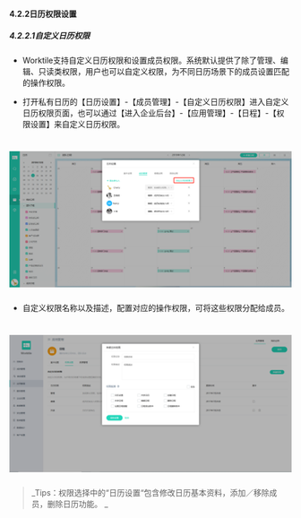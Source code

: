 #### 4.2.2日历权限设置

##### 4.2.2.1自定义日历权限

* Worktile支持自定义日历权限和设置成员权限。系统默认提供了除了管理、编辑、只读类权限，用户也可以自定义权限，为不同日历场景下的成员设置匹配的操作权限。

* 打开私有日历的【日历设置】-【成员管理】-【自定义日历权限】进入自定义日历权限页面，也可以通过【进入企业后台】-【应用管理】-【日程】-【权限设置】来自定义日历权限。

# ![](/assets/4.2.2自定义日历权限.png)

* 自定义权限名称以及描述，配置对应的操作权限，可将这些权限分配给成员。

# ![](/assets/4.2.2新建日历权限.png)

> _Tips：权限选择中的“日历设置“包含修改日历基本资料，添加／移除成员，删除日历功能。
_